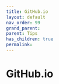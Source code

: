 ```yaml
---
title: GitHub.io
layout: default
nav_order: 99
grand_parent:
parent: Tips
has_children: true
permalink:
---
```


# GitHub.io